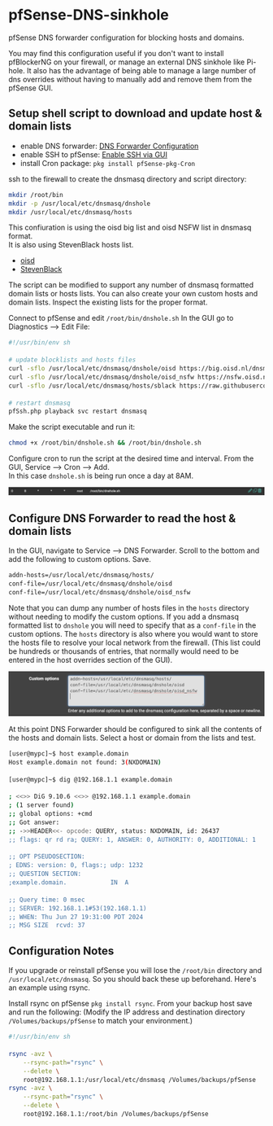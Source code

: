 # pfSense-DNS-sinkhole
pfSense DNS forwarder configuration for blocking hosts and domains.

You may find this configuration useful if you don't want to install pfBlockerNG on your firewall, or manage an external DNS sinkhole like Pi-hole. It also has the advantage of being able to manage a large number of dns overrides without having to manually add and remove them from the pfSense GUI.

## Setup shell script to download and update host & domain lists

- enable DNS forwarder: [DNS Forwarder Configuration](https://docs.netgate.com/pfsense/en/latest/services/dns/forwarder-config.html)
- enable SSH to pfSense: [Enable SSH via GUI](https://docs.netgate.com/pfsense/en/latest/recipes/ssh-access.html#enable-ssh-via-gui)
- install Cron package: `pkg install pfSense-pkg-Cron`

ssh to the firewall to create the dnsmasq directory and script directory:

```sh
mkdir /root/bin
mkdir -p /usr/local/etc/dnsmasq/dnshole
mkdir /usr/local/etc/dnsmasq/hosts
```

This confiuration is using the oisd big list and oisd NSFW list in dnsmasq format.<br>
It is also using StevenBlack hosts list.

- [oisd](https://oisd.nl/)
- [StevenBlack](https://github.com/StevenBlack/hosts)

The script can be modified to support any number of dnsmasq formatted domain lists or hosts lists. You can also create your own custom hosts and domain lists. Inspect the existing lists for the proper format.

Connect to pfSense and edit `/root/bin/dnshole.sh` In the GUI go to Diagnostics --> Edit File:

```bash
#!/usr/bin/env sh

# update blocklists and hosts files
curl -sflo /usr/local/etc/dnsmasq/dnshole/oisd https://big.oisd.nl/dnsmasq2
curl -sflo /usr/local/etc/dnsmasq/dnshole/oisd_nsfw https://nsfw.oisd.nl/dnsmasq2
curl -sflo /usr/local/etc/dnsmasq/hosts/sblack https://raw.githubusercontent.com/StevenBlack/hosts/master/hosts

# restart dnsmasq
pfSsh.php playback svc restart dnsmasq
```

Make the script executable and run it:

```bash
chmod +x /root/bin/dnshole.sh && /root/bin/dnshole.sh
```

Configure cron to run the script at the desired time and interval. From the GUI, Service --> Cron --> Add.<br>
In this case `dnshole.sh` is being run once a day at 8AM.

![cron.jpg](cron.jpg)

## Configure DNS Forwarder to read the host & domain lists

In the GUI, navigate to Service --> DNS Forwarder. Scroll to the bottom and add the following to custom options. Save.

```bash
addn-hosts=/usr/local/etc/dnsmasq/hosts/
conf-file=/usr/local/etc/dnsmasq/dnshole/oisd
conf-file=/usr/local/etc/dnsmasq/dnshole/oisd_nsfw
```

Note that you can dump any number of hosts files in the `hosts` directory without needing to modify the custom options. If you add a dnsmasq formatted list to `dnshole` you will need to specify that as a `conf-file` in the custom options. The `hosts` directory is also where you would want to store the hosts file to resolve your local network from the firewall. (This list could be hundreds or thousands of entries, that normally would need to be entered in the host overrides section of the GUI).

![dnsmasq.jpg](dnsmasq.jpg)

At this point DNS Forwarder should be configured to sink all the contents of the hosts and domain lists. Select a host or domain from the lists and test.

```bash
[user@mypc]~$ host example.domain
Host example.domain not found: 3(NXDOMAIN)

[user@mypc]~$ dig @192.168.1.1 example.domain

; <<>> DiG 9.10.6 <<>> @192.168.1.1 example.domain
; (1 server found)
;; global options: +cmd
;; Got answer:
;; ->>HEADER<<- opcode: QUERY, status: NXDOMAIN, id: 26437
;; flags: qr rd ra; QUERY: 1, ANSWER: 0, AUTHORITY: 0, ADDITIONAL: 1

;; OPT PSEUDOSECTION:
; EDNS: version: 0, flags:; udp: 1232
;; QUESTION SECTION:
;example.domain.			IN	A

;; Query time: 0 msec
;; SERVER: 192.168.1.1#53(192.168.1.1)
;; WHEN: Thu Jun 27 19:31:00 PDT 2024
;; MSG SIZE  rcvd: 37
```

## Configuration Notes

If you upgrade or reinstall pfSense you will lose the `/root/bin` directory and `/usr/local/etc/dnsmasq`. So you should back these up beforehand. Here's an example using rsync.

Install rsync on pfSense `pkg install rsync`. From your backup host save and run the following:
(Modify the IP address and destination directory `/Volumes/backups/pfSense` to match your environment.)

```sh
#!/usr/bin/env sh

rsync -avz \
    --rsync-path="rsync" \
    --delete \
    root@192.168.1.1:/usr/local/etc/dnsmasq /Volumes/backups/pfSense
rsync -avz \
    --rsync-path="rsync" \
    --delete \
    root@192.168.1.1:/root/bin /Volumes/backups/pfSense
```

